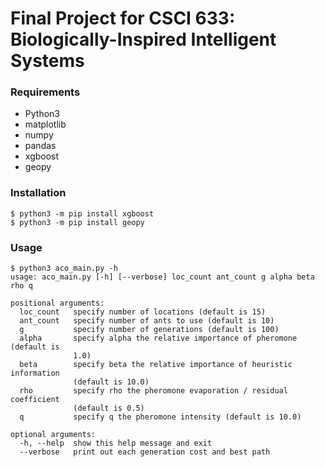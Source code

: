 # Final Project for CSCI 633: Biologically-Inspired Intelligent Systems

### Requirements
* Python3
* matplotlib
* numpy
* pandas
* xgboost
* geopy

### Installation
```
$ python3 -m pip install xgboost
$ python3 -m pip install geopy
```

### Usage
```
$ python3 aco_main.py -h
usage: aco_main.py [-h] [--verbose] loc_count ant_count g alpha beta rho q

positional arguments:
  loc_count   specify number of locations (default is 15)
  ant_count   specify number of ants to use (default is 10)
  g           specify number of generations (default is 100)
  alpha       specify alpha the relative importance of pheromone (default is
              1.0)
  beta        specify beta the relative importance of heuristic information
              (default is 10.0)
  rho         specify rho the pheromone evaporation / residual coefficient
              (default is 0.5)
  q           specify q the pheromone intensity (default is 10.0)

optional arguments:
  -h, --help  show this help message and exit
  --verbose   print out each generation cost and best path
```